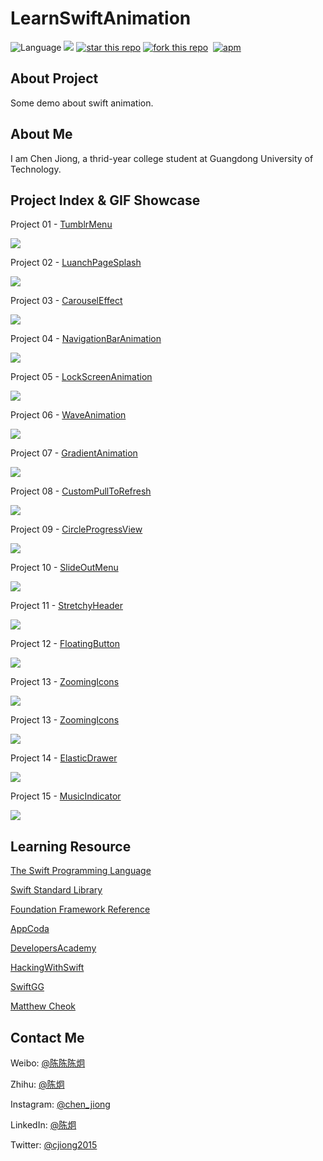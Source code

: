 # LearnSwiftAnimation

![Language](https://img.shields.io/badge/language-Swift-orange.svg)  ![](https://img.shields.io/badge/Swift-3.0-orange.svg?style=flat) [![star this repo](http://github-svg-buttons.herokuapp.com/star.svg?user=cjiong&repo=LearnSwiftAnimation&style=flat&background=1081C1)](https://github.com/cjiong/LearnSwiftAnimation) [![fork this repo](http://github-svg-buttons.herokuapp.com/fork.svg?user=cjiong&repo=LearnSwiftAnimation&style=flat&background=1081C1)](https://github.com/cjiong/LearnSwiftAnimation/fork)  [![apm](https://img.shields.io/apm/l/vim-mode.svg?maxAge=2592000)]()

## About Project

Some demo about swift animation.

## About Me

I am Chen Jiong, a thrid-year college student at Guangdong University of Technology.

## Project Index & GIF Showcase

Project 01 - [TumblrMenu](https://github.com/cjiong/LearnSwiftAnimation/tree/master/Project%2001%20-%20TumblrMenu)

![](https://github.com/cjiong/LearnSwiftAnimation/blob/master/Project%2001%20-%20TumblrMenu/TumblrMenu.gif)

Project 02 - [LuanchPageSplash](https://github.com/cjiong/LearnSwiftAnimation/tree/master/Project%2002%20-%20LuanchPageSplash)

![](https://github.com/cjiong/LearnSwiftAnimation/blob/master/Project%2002%20-%20LuanchPageSplash/LuanchPageSplash.gif)

Project 03 - [CarouselEffect](https://github.com/cjiong/LearnSwiftAnimation/tree/master/Project%2003%20-%20CarouselEffect)

![](https://github.com/cjiong/LearnSwiftAnimation/blob/master/Project%2003%20-%20CarouselEffect/CarouselEffect.gif)

Project 04 - [NavigationBarAnimation](https://github.com/cjiong/LearnSwiftAnimation/tree/master/Project%2004%20-%20NavigationBarAnimation)

![](https://github.com/cjiong/LearnSwiftAnimation/blob/master/Project%2004%20-%20NavigationBarAnimation/NavigationBarAnimation.gif)

Project 05 - [LockScreenAnimation](https://github.com/cjiong/LearnSwiftAnimation/tree/master/Project%2005%20-%20LockScreenAnimation)

![](https://github.com/cjiong/LearnSwiftAnimation/blob/master/Project%2005%20-%20LockScreenAnimation/LockScreenAnimation.gif)

Project 06 - [WaveAnimation](https://github.com/cjiong/LearnSwiftAnimation/tree/master/Project%2006%20-%20WaveAnimation)

![](https://github.com/cjiong/LearnSwiftAnimation/blob/master/Project%2006%20-%20WaveAnimation/WaveAnimation.gif)

Project 07 - [GradientAnimation](https://github.com/cjiong/LearnSwiftAnimation/tree/master/Project%2007%20-%20GradientAnimation)

![](https://github.com/cjiong/LearnSwiftAnimation/blob/master/Project%2007%20-%20GradientAnimation/GradientAnimation.gif)

Project 08 - [CustomPullToRefresh](https://github.com/cjiong/LearnSwiftAnimation/tree/master/Project%2008%20-%20CustomPullToRefresh)

![](https://github.com/cjiong/LearnSwiftAnimation/blob/master/Project%2008%20-%20CustomPullToRefresh/CustomPullToRefresh.gif)

Project 09 - [CircleProgressView](https://github.com/cjiong/LearnSwiftAnimation/tree/master/Project%2009%20-%20CircleProgressView)

![](https://github.com/cjiong/LearnSwiftAnimation/blob/master/Project%2009%20-%20CircleProgressView/CircleProgressView.gif)

Project 10 - [SlideOutMenu](https://github.com/cjiong/LearnSwiftAnimation/tree/master/Project%2010%20-%20SlideOutMenu)

![](https://github.com/cjiong/LearnSwiftAnimation/blob/master/Project%2010%20-%20SlideOutMenu/SlideOutMenu.gif)

Project 11 - [StretchyHeader](https://github.com/cjiong/LearnSwiftAnimation/tree/master/Project%2011%20-%20StretchyHeader)

![](https://github.com/cjiong/LearnSwiftAnimation/blob/master/Project%2011%20-%20StretchyHeader/StretchyHeader.gif)

Project 12 - [FloatingButton](https://github.com/cjiong/LearnSwiftAnimation/tree/master/Project%2012%20-%20FloatingButton)

![](https://github.com/cjiong/LearnSwiftAnimation/blob/master/Project%2012%20-%20FloatingButton/FloatingButton.gif)

Project 13 - [ZoomingIcons](https://github.com/cjiong/LearnSwiftAnimation/tree/master/Project%2013%20-%20ZoomingIcons)

![](https://github.com/cjiong/LearnSwiftAnimation/blob/master/Project%2013%20-%20ZoomingIcons/ZoomingIcons.gif)

Project 13 - [ZoomingIcons](https://github.com/cjiong/LearnSwiftAnimation/tree/master/Project%2013%20-%20ZoomingIcons)

![](https://github.com/cjiong/LearnSwiftAnimation/blob/master/Project%2013%20-%20ZoomingIcons/ZoomingIcons.gif)

Project 14 - [ElasticDrawer](https://github.com/cjiong/LearnSwiftAnimation/tree/master/Project%2014%20-%20ElasticDrawer)

![](https://github.com/cjiong/LearnSwiftAnimation/blob/master/Project%2014%20-%20ElasticDrawer/ElasticDrawer.gif)

Project 15 - [MusicIndicator](https://github.com/cjiong/LearnSwiftAnimation/tree/master/Project%2015%20-%20MusicIndicator)

![](https://github.com/cjiong/LearnSwiftAnimation/blob/master/Project%2015%20-%20MusicIndicator/MusicIndicator.gif)


## Learning Resource

[The Swift Programming Language](https://developer.apple.com/library/prerelease/content/documentation/Swift/Conceptual/Swift_Programming_Language/index.html)

[Swift Standard Library](https://developer.apple.com/reference/swift)

[Foundation Framework Reference](https://developer.apple.com/library/ios/documentation/Cocoa/Reference/Foundation/ObjC_classic/index.html#classes)

[AppCoda](http://www.appcoda.com/)

[DevelopersAcademy](http://developersacademy.io/blog/)

[HackingWithSwift](https://www.hackingwithswift.com/)

[SwiftGG](http://swift.gg)

[Matthew Cheok](http://blog.matthewcheok.com/)

## Contact Me

Weibo: [@陈陈陈炯](http://weibo.com/u/2415589437)

Zhihu: [@陈炯](https://www.zhihu.com/people/chen-jiong-52-35)

Instagram: [@chen_jiong](https://www.instagram.com/chen_jiong)

LinkedIn: [@陈炯](https://www.linkedin.com/in/%E7%82%AF-%E9%99%88-17a831b7)

Twitter: [@cjiong2015](https://twitter.com/cjiong2015)
## 


